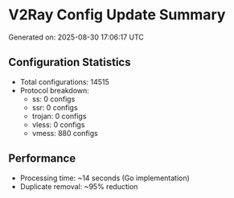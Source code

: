 # V2Ray Config Update Summary
Generated on: 2025-08-30 17:06:17 UTC

## Configuration Statistics
- Total configurations: 14515
- Protocol breakdown:
  - ss: 0 configs
  - ssr: 0 configs
  - trojan: 0 configs
  - vless: 0 configs
  - vmess: 880 configs

## Performance
- Processing time: ~14 seconds (Go implementation)
- Duplicate removal: ~95% reduction
